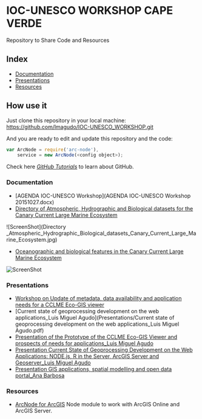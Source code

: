 # IOC-UNESCO WORKSHOP CAPE VERDE
Repository to Share Code and Resources

## Index
* [Documentation](#Documentation)
* [Presentations](#Presentations)
* [Resources](#Resources)

## How use it

Just clone this repository in your local machine:
https://github.com/lmagudo/IOC-UNESCO_WORKSHOP.git

And you are ready to edit and update this repository and the code:
```javascript
var ArcNode = require('arc-node'),
    service = new ArcNode(<config object>);
```
Check here  *[GitHub Tutorials](https://guides.github.com/)* to learn about GitHub.

### Documentation
* [AGENDA IOC-UNESCO Workshop](AGENDA IOC-UNESCO Workshop 20151027.docx)
* [Directory of Atmospheric, Hydrographic and Biological datasets for the Canary Current Large Marine Ecosystem](http://unesdoc.unesco.org/images/0023/002314/231430E.pdf)

![ScreenShot](Directory _Atmospheric_Hydrographic_Biological_datasets_Canary_Current_Large_Marine_Ecosystem.jpg)
* [Oceanographic and biological features in the Canary Current Large Marine Ecosystem](http://unesdoc.unesco.org/images/0023/002332/233299E.pdf)

![ScreenShot](Oceanographic_Biological_features_CCLME.png)

### Presentations
* [Workshop on Update of metadata, data availability and application needs for a CCLME Eco-GIS viewer](https://slides.com/lmagudo/workshop-on-update-of-metadata-data-availability-and-application-needs-for-a-cclme-eco-gis-viewer/edit)
* [Current state of geoprocessing development on the web applications_Luis Miguel Agudo](Presentations/Current state of geoprocessing development on the web applications_Luis Miguel Agudo.pdf)
* [Presentation of the Prototype of the CCLME Eco-GIS Viewer and prospects of needs for applications_Luis Miguel Agudo](Presentations/Presentation_Prototype_CCLME_Eco-GIS_Viewer.pdf)
* [Presentation Current State of Geoprocessing Development on the Web Applications: NODE.js, R in the Server, ArcGIS Server and Geoserver_Luis Miguel Agudo](Presentations/Presentation_Current_State_Geoprocessing_Development_Web_Applications.pdf)
* [Presentation GIS applications, spatial modelling and open data portal_Ana Barbosa](Presentations/PPT_IOC_UNESCO_MPR_NOV2015_BARBOSA__V3.pdf)

### Resources
* [ArcNode for ArcGIS](https://github.com/esri-es/ArcNode) Node module to work with ArcGIS Online and ArcGIS Server.
